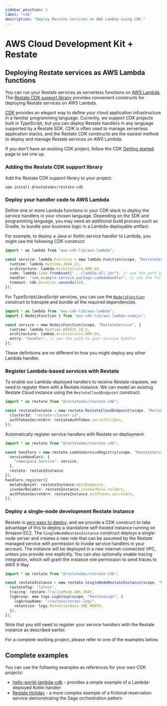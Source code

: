 ```yaml
---
sidebar_position: 3
label: "cdk"
description: "Deploy Restate services on AWS Lambda using CDK."
---
```


# AWS Cloud Development Kit + Restate

## Deploying Restate services as AWS Lambda functions

You can run your Restate services as serverless functions on [AWS Lambda](https://aws.amazon.com/lambda/).
The [Restate CDK support library](https://www.npmjs.com/package/@restatedev/restate-cdk) provides convenient constructs
for deploying Restate services on AWS Lambda.

[CDK](https://aws.amazon.com/cdk/) provides an elegant way to define your cloud application infrastructure in a familiar
programming language. Currently, we support CDK projects built in TypeScript, but you can deploy Restate handlers in any
language supported by a Restate SDK. CDK is often used to manage serverless application stacks, and the Restate CDK
constructs are the easiest method to deploy and manage Restate services on AWS Lambda.

If you don't have an existing CDK project, follow the CDK [Getting started](https://docs.aws.amazon.com/cdk/v2/guide/hello_world.html)
page to set one up.

### Adding the Restate CDK support library

Add the Restate CDK support library to your project:

```shell
npm install @restatedev/restate-cdk
```

### Deploy your handler code to AWS Lambda

Define one or more Lambda functions in your CDK stack to deploy the service handlers in your chosen language. Depending
on the SDK and programming language, you may need an additional build process such as Gradle, to bundle your business
logic in a Lambda-deployable artifact. 

For example, to deploy a Java or Kotlin service handler to Lambda, you might use the following CDK construct:

```typescript
import * as lambda from "aws-cdk-lib/aws-lambda";

const service: lambda.Function = new lambda.Function(scope, "RestateService", {
  runtime: lambda.Runtime.JAVA_21,
  architecture: lambda.Architecture.ARM_64,
  code: lambda.Code.fromAsset(".../lambda-all.jar"), // use the path of your JAR file artifact
  handler: "com.example.service.package.LambdaHandler", // use the fully qualified name of your handler class
  timeout: cdk.Duration.seconds(10),
});
```

For TypeScript/JavaScript services, you can use the [`NodejsFunction`](https://docs.aws.amazon.com/cdk/api/v2/docs/aws-cdk-lib.aws_lambda_nodejs-readme.html)
construct to transpile and bundle all the required dependencies.

```typescript
import * as lambda from "aws-cdk-lib/aws-lambda";
import { NodejsFunction } from "aws-cdk-lib/aws-lambda-nodejs";

const service = new NodejsFunction(scope, "RestateService", {
  runtime: lambda.Runtime.NODEJS_18_X,
  architecture: lambda.Architecture.ARM_64,
  entry: "handler", // use the path to your service handler
});
```

These definitions are no different to how you might deploy any other Lambda handler.

### Register Lambda-based services with Restate

To enable our Lambda-deployed handlers to receive Restate requests, we need to register them with a Restate instance.
We can model an existing Restate Cloud instance using the `RestateCloudEndpoint` construct:

```typescript
import * as restate from "@restatedev/restate-cdk";

const restateInstance = new restate.RestateCloudEndpoint(scope, "RestateCloud", {
  clusterId: "restate-cluster-id",
  authTokenSecretArn: restateAuthToken.secretFullArn,
});
```

Automatically register service handlers with Restate on deployment:

```typescript
import * as restate from "@restatedev/restate-cdk";

const handlers = new restate.LambdaServiceRegistry(scope, "RestateServiceRegistry", {
  serviceHandlers: {
    "namespace.Service": service,
  },
  restate: restateInstance,
});
handlers.register({
  metaEndpoint: restateInstance.metaEndpoint,
  invokerRoleArn: restateInstance.invokerRole.roleArn,
  authTokenSecretArn: restateInstance.authToken.secretArn,
});
```

### Deploy a single-node development Restate instance

Restate is [very easy to deploy](https://docs.restate.dev/restate/deployment), and we provide a CDK construct to take
advantage of this to deploy a standalone self-hosted instance running on Amazon EC2. The `SingleNodeRestateInstance`
construct deploys a single-node server and creates a new role that can be assumed by the Restate managed service with
permission to invoke service handlers in your account. The instance will be deployed in a new internet-connected VPC,
unless you provide one explicitly. You can also optionally enable tracing integration, which will grant the instance
role permission to send traces to AWS X-Ray.

```typescript
import * as restate from "@restatedev/restate-cdk";

const restateInstance = new restate.SingleNodeRestateInstance(scope, "RestateServer", {
  restateTag: "latest",
  tracing: restate.TracingMode.AWS_XRAY,
  logGroup: new logs.LogGroup(scope, "RestateLogs", {
    logGroupName: "/restate/server-logs",
    retention: logs.RetentionDays.ONE_MONTH,
  }),
});
```

Note that you still need to register your service handlers with the Restate instance as described earlier. 

For a complete working project, please refer to one of the examples below.

## Complete examples

You can use the following examples as references for your own CDK projects:

- [hello-world-lambda-cdk](https://github.com/restatedev/examples/tree/main/kotlin/hello-world-lambda-cdk) - provides a
  simple example of a Lambda-deployed Kotlin handler
- [Restate Holiday](https://github.com/restatedev/restate-holiday) - a more complex example of a fictional reservation
  service demonstrating the Saga orchestration pattern
